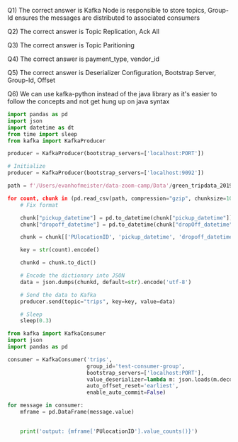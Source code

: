 Q1) The correct answer is Kafka Node is responsible to store topics, Group-Id ensures the messages are distributed to associated consumers

Q2) The correct answer is Topic Replication, Ack All 

Q3) The correct answer is Topic Paritioning

Q4) The correct answer is payment_type, vendor_id

Q5) The correct answer is Deserializer Configuration, Bootstrap Server, Group-Id, Offset

Q6) We can use kafka-python instead of the java library as it's easier to follow the concepts and not get hung up on java syntax 

``` python
import pandas as pd
import json
import datetime as dt
from time import sleep
from kafka import KafkaProducer

producer = KafkaProducer(bootstrap_servers=['localhost:PORT'])
```

``` python
# Initialize 
producer = KafkaProducer(bootstrap_servers=['localhost:9092'])

path = f'/Users/evanhofmeister/data-zoom-camp/Data'/green_tripdata_2019-01.csv.gz'

for count, chunk in (pd.read_csv(path, compression="gzip", chunksize=10000)):
    # Fix format

    chunk["pickup_datetime"] = pd.to_datetime(chunk["pickup_datetime"])
    chunk["dropoff_datetime"] = pd.to_datetime(chunk["dropOff_datetime"])

    chunk = chunk[['PUlocationID', 'pickup_datetime', 'dropoff_datetime']]

    key = str(count).encode()

    chunkd = chunk.to_dict()

    # Encode the dictionary into JSON 
    data = json.dumps(chunkd, default=str).encode('utf-8')

    # Send the data to Kafka
    producer.send(topic="trips", key=key, value=data)

    # Sleep
    sleep(0.3)
```

``` python
from kafka import KafkaConsumer
import json
import pandas as pd
```

``` python
consumer = KafkaConsumer('trips',
                         group_id='test-consumer-group',
                         bootstrap_servers=['localhost:PORT'],
                         value_deserializer=lambda m: json.loads(m.decode('utf-8')),
                         auto_offset_reset='earliest',
                         enable_auto_commit=False)

for message in consumer:
    mframe = pd.DataFrame(message.value)

   
    print('output: {mframe['PUlocationID'].value_counts()}')


```
